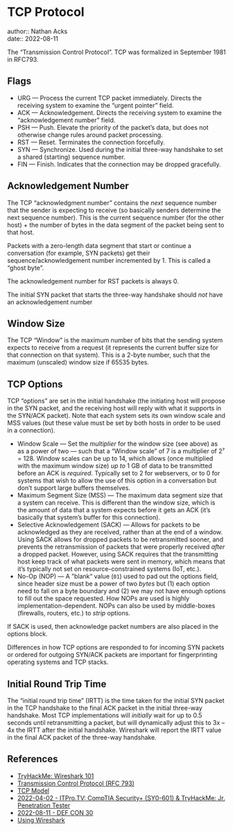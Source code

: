 # TCP Protocol

author:: Nathan Acks  
date:: 2022-08-11

The “Transmission Control Protocol”. TCP was formalized in September 1981 in RFC793.

## Flags

* URG — Process the current TCP packet immediately. Directs the receiving system to examine the “urgent pointer” field.
* ACK — Acknowledgement. Directs the receiving system to examine the “acknowledgement number” field.
* PSH — Push. Elevate the priority of the packet’s data, but does not otherwise change rules around packet processing.
* RST — Reset. Terminates the connection forcefully.
* SYN — Synchronize. Used during the initial three-way handshake to set a shared (starting) sequence number.
* FIN — Finish. Indicates that the connection may be dropped gracefully.

## Acknowledgement Number

The TCP “acknowledgment number” contains the *next* sequence number that the sender is expecting to receive (so basically senders determine the next sequence number). This is the current sequence number (for the other host) + the number of bytes in the data segment of the packet being sent to that host.

Packets with a zero-length data segment that start or continue a conversation (for example, SYN packets) get their sequence/acknowledgement number incremented by 1. This is called a “ghost byte”.

The acknowledgement number for RST packets is always 0.

The initial SYN packet that starts the three-way handshake should *not* have an acknowledgement number

## Window Size

The TCP “Window” is the maximum number of bits that the sending system expects to receive from a request (it represents the current buffer size for that connection on that system). This is a 2-byte number, such that the maximum (unscaled) window size if 65535 bytes.

## TCP Options

TCP “options” are set in the initial handshake (the initiating host will propose in the SYN packet, and the receiving host will reply with what it supports in the SYN/ACK packet). Note that each system sets its own window scale and MSS values (but these value must be set by both hosts in order to be used in a connection).

* Window Scale — Set the *multiplier* for the window size (see above) as as a power of two — such that a “Window scale” of 7 is a multiplier of 2⁷ = 128. Window scales can be up to 14, which allows (once multiplied with the maximum window size) *up to* 1 GB of data to be transmitted before an ACK is *required*. Typically set to 2 for webservers, or to 0 for systems that wish to allow the use of this option in a conversation but don’t support large buffers themselves.
* Maximum Segment Size (MSS) — The maximum data segment size that a system can receive. This is different than the window size, which is the amount of data that a system expects before it gets an ACK (it’s basically that system’s buffer for this connection).
* Selective Acknowledgement (SACK) — Allows for packets to be acknowledged as they are received, rather than at the end of a window. Using SACK allows for dropped packets to be retransmitted sooner, and prevents the retransmission of packets that were properly received *after* a dropped packet. However, using SACK requires that the transmitting host keep track of what packets were sent in memory, which means that it’s typically not set on resource-constrained systems (IoT, etc.).
* No-Op (NOP) — A ”blank“ value (`01`) used to pad out the options field, since header size must be a power of two *bytes* but (1) each option need to fall on a byte boundary and (2) we may not have enough options to fill out the space requested. How NOPs are used is highly implementation-dependent. NOPs can also be used by middle-boxes (firewalls, routers, etc.) to *strip* options.

If SACK is used, then acknowledge packet numbers are also placed in the options block.

Differences in how TCP options are responded to for incoming SYN packets or ordered for outgoing SYN/ACK packets are important for fingerprinting operating systems and TCP stacks.

## Initial Round Trip Time

The “initial round trip time” (IRTT) is the time taken for the initial SYN packet in the TCP handshake to the final ACK packet in the initial three-way handshake. Most TCP implementations will *initially* wait for up to 0.5 seconds until retransmitting a packet, but will dynamically adjust this to 3x – 4x the IRTT after the initial handshake. Wireshark will report the IRTT value in the final ACK packet of the three-way handshake.

## References

* [TryHackMe: Wireshark 101](tryhackme-wireshark-101.md)
* [Transmission Control Protocol (RFC 793)](https://datatracker.ietf.org/doc/html/rfc793.html)
* [TCP Model](tcp-model.md)
* [2022-04-02 - ITPro.TV: CompTIA Security+ (SY0-601) & TryHackMe: Jr. Penetration Tester](../log/2022-04-02-itprotv-comptia-security-plus-and-tryhackme-jr-penetration-tester.md)
* [2022-08-11 - DEF CON 30](../log/2022-08-11-def-con-30.md)
* [Using Wireshark](wireshark.md)

